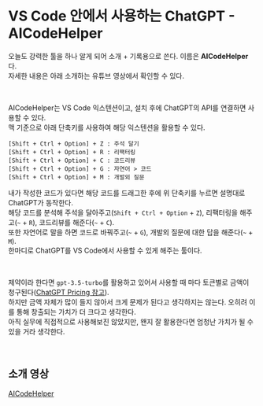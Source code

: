 # VS Code 안에서 사용하는 ChatGPT - AICodeHelper

오늘도 강력한 툴을 하나 알게 되어 소개 + 기록용으로 쓴다. 이름은 **AICodeHelper**다.   
자세한 내용은 아래 소개하는 유튜브 영상에서 확인할 수 있다.   

<br>

AICodeHelper는 VS Code 익스텐션이고, 설치 후에 ChatGPT의 API를 연결하면 사용할 수 있다.   
맥 기준으로 아래 단축키를 사용하여 해당 익스텐션을 활용할 수 있다.   
```
[Shift + Ctrl + Option] + Z : 주석 달기
[Shift + Ctrl + Option] + R : 리팩터링
[Shift + Ctrl + Option] + C : 코드리뷰
[Shift + Ctrl + Option] + G : 자연어 > 코드
[Shift + Ctrl + Option] + M : 개발외 질문
```

내가 작성한 코드가 있다면 해당 코드를 드래그한 후에 위 단축키를 누르면 설명대로 ChatGPT가 동작한다.   
해당 코드를 분석해 주석을 달아주고(`Shift + Ctrl + Option` + `Z`), 리팩터링을 해주고(`~` + `R`), 코드리뷰를 해준다(`~` + `C`).   
또한 자연어로 말을 하면 코드로 바꿔주고(`~` + `G`), 개발외 질문에 대한 답을 해준다(`~` + `M`).   
한마디로 ChatGPT를 VS Code에서 사용할 수 있게 해주는 툴이다.   

<br>

제약이라 한다면 `gpt-3.5-turbo`를 활용하고 있어서 사용할 때 마다 토큰별로 금액이 청구된다([ChatGPT Pricing 참고](https://openai.com/pricing)).   
하지만 금액 자체가 많이 들지 않아서 크게 문제가 된다고 생각하지는 않는다. 오히려 이를 통해 창출되는 가치가 더 크다고 생각한다.   
아직 실무에 직접적으로 사용해보진 않았지만, 왠지 잘 활용한다면 엄청난 가치가 될 수 있을 거라 생각한다.   

<br>

## 소개 영상
[AICodeHelper](https://youtu.be/SQPLPPb_LuE)
